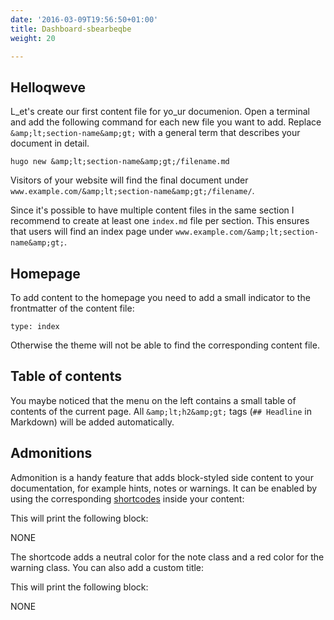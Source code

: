 ```yaml
---
date: '2016-03-09T19:56:50+01:00'
title: Dashboard-sbearbeqbe
weight: 20

---
```



## Helloqweve

L_et's create our first content file for yo_ur documenion. Open a terminal and add the following command for each new file you want to add. Replace `&amp;lt;section-name&amp;gt;` with a general term that describes your document in detail.

```
hugo new &amp;lt;section-name&amp;gt;/filename.md

```

Visitors of your website will find the final document under `www.example.com/&amp;lt;section-name&amp;gt;/filename/`.

Since it's possible to have multiple content files in the same section I recommend to create at least one `index.md` file per section. This ensures that users will find an index page under `www.example.com/&amp;lt;section-name&amp;gt;`.

## Homepage

To add content to the homepage you need to add a small indicator to the frontmatter of the content file:

```
type: index

```

Otherwise the theme will not be able to find the corresponding content file.

## Table of contents

You maybe noticed that the menu on the left contains a small table of contents of the current page. All `&amp;lt;h2&amp;gt;` tags (`## Headline` in Markdown) will be added automatically.

## Admonitions

Admonition is a handy feature that adds block-styled side content to your documentation, for example hints, notes or warnings. It can be enabled by using the corresponding [shortcodes](http://gohugo.io/extras/shortcodes/) inside your content:

This will print the following block:

NONE

The shortcode adds a neutral color for the note class and a red color for the warning class. You can also add a custom title:

This will print the following block:

NONE
